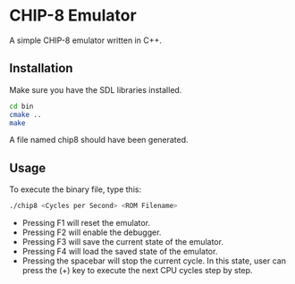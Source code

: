 # CHIP-8 Emulator
A simple CHIP-8 emulator written in C++.
## Installation
Make sure you have the SDL libraries installed.
```Bash
cd bin 
cmake .. 
make 
```
A file named chip8 should have been generated.
## Usage
To execute the binary file, type this:
```Bash
./chip8 <Cycles per Second> <ROM Filename>
```
- Pressing F1 will reset the emulator.
- Pressing F2 will enable the debugger.
- Pressing F3 will save the current state of the emulator.
- Pressing F4 will load the saved state of the emulator.
- Pressing the spacebar will stop the current cycle. In this state, user can press the (+) key to execute the next CPU cycles step by step.
